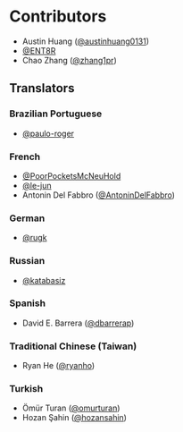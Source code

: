 # Contributors

- Austin Huang ([@austinhuang0131](https://github.com/austinhuang0131))
- [@ENT8R](https://github.com/ENT8R)
- Chao Zhang ([@zhang1pr](https://github.com/zhang1pr))

## Translators

### Brazilian Portuguese

* [@paulo-roger](https://github.com/paulo-roger)

### French

- [@PoorPocketsMcNeuHold](https://github.com/PoorPocketsMcNeuHold)
- [@le-jun](https://github.com/le-jun)
- Antonin Del Fabbro ([@AntoninDelFabbro](https://github.com/AntoninDelFabbro))

### German

- [@rugk](https://github.com/rugk)

### Russian

- [@katabasiz](https://github.com/katabasiz)

### Spanish

- David E. Barrera ([@dbarrerap](https://github.com/dbarrerap))

### Traditional Chinese (Taiwan)

- Ryan He ([@ryanho](https://github.com/ryanho))

### Turkish

- Ömür Turan ([@omurturan](https://github.com/omurturan))
- Hozan Şahin ([@hozansahin](https://github.com/hozansahin))
